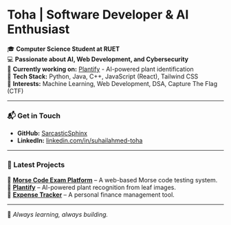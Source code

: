 # Toha | Software Developer & AI Enthusiast  

🎓 **Computer Science Student at RUET**  
💻 **Passionate about AI, Web Development, and Cybersecurity**  
📌 **Currently working on:** [Plantify](https://github.com/SarcasticSphinx/Plantify) - AI-powered plant identification  
🚀 **Tech Stack:** Python, Java, C++, JavaScript (React), Tailwind CSS  
🎯 **Interests:** Machine Learning, Web Development, DSA, Capture The Flag (CTF)  

---

### 📬 Get in Touch  
- **GitHub:** [SarcasticSphinx](https://github.com/SarcasticSphinx)  
- **LinkedIn:** [linkedin.com/in/suhailahmed-toha](https://www.linkedin.com/in/suhailahmed-toha-92b1a0314/)  

---

### 📜 Latest Projects  
🔹 [**Morse Code Exam Platform**](https://github.com/SarcasticSphinx/MorseCode) – A web-based Morse code testing system.  
🔹 [**Plantify**](https://github.com/SarcasticSphinx/Plantify) – AI-powered plant recognition from leaf images.  
🔹 [**Expense Tracker**](https://github.com/SarcasticSphinx/ExpenseTracker) – A personal finance management tool.  

---

🚀 *Always learning, always building.*  


